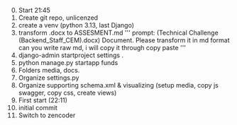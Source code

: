 0. Start 21:45
1. Create git repo, unlicenzed
2. create a venv (python 3.13, last Django)
3. transform .docx to ASSESMENT.md
'''
prompt:
(Technical Challenge (Backend_Staff_CEM).docx) Document. Please transform it in md format
can you write raw md, i will copy it through copy paste
'''
4. django-admin startproject settings .
5. python manage.py startapp funds
6. Folders media, docs.
8. Organize settings.py
9. Organize supporting schema.xml & visualizing (setup media, copy js swagger, copy css, create views)
10. First start (22:11)
11. initial commit
12. Switch to zencoder


